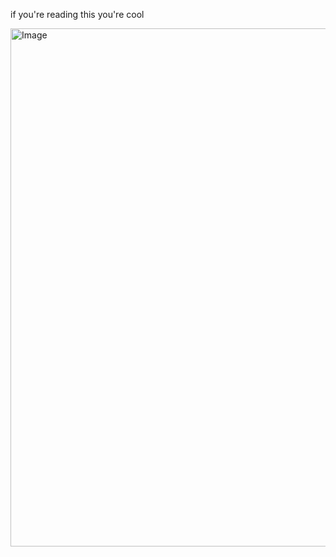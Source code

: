 if you're reading this you're cool

<img width="540" height="829" alt="Image" src="https://github.com/user-attachments/assets/06f5d15f-a53f-4051-85cb-8713b8a0ab4d" />
